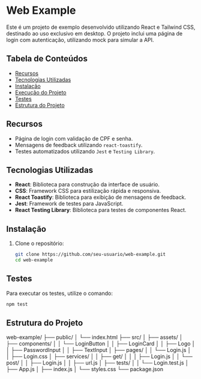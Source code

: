 # Web Example

Este é um projeto de exemplo desenvolvido utilizando React e Tailwind CSS, destinado ao uso exclusivo em desktop. O projeto inclui uma página de login com autenticação, utilizando mock para simular a API.

## Tabela de Conteúdos

- [Recursos](#recursos)
- [Tecnologias Utilizadas](#tecnologias-utilizadas)
- [Instalação](#instalação)
- [Execução do Projeto](#execução-do-projeto)
- [Testes](#testes)
- [Estrutura do Projeto](#estrutura-do-projeto)

## Recursos

- Página de login com validação de CPF e senha.
- Mensagens de feedback utilizando `react-toastify`.
- Testes automatizados utilizando `Jest` e `Testing Library`.

## Tecnologias Utilizadas

- **React**: Biblioteca para construção da interface de usuário.
- **CSS**: Framework CSS para estilização rápida e responsiva.
- **React Toastify**: Biblioteca para exibição de mensagens de feedback.
- **Jest**: Framework de testes para JavaScript.
- **React Testing Library**: Biblioteca para testes de componentes React.

## Instalação

1. Clone o repositório:

   ```bash
   git clone https://github.com/seu-usuario/web-example.git
   cd web-example

   ```

## Testes

Para executar os testes, utilize o comando:

```bash
npm test
```

## Estrutura do Projeto

web-example/
├── public/
│ └── index.html
├── src/
│ ├── assets/
│ ├── components/
│ │ └── LoginButton
│ │ ├── LoginCard
│ │ ├── Logo
│ │ ├── PasswordInput
│ │ ├── TextInput
│ ├── pages/
│ │ └── Login.js
│ │ ├── Login.css
│ ├── services/
│ │ ├── get/
│ │ │ ├── Login.js
│ │ └── post/
│ │ ├── Login.js
│ │ ├── url.js
│ ├── tests/
│ │ └── Login.test.js
│ ├── App.js
│ ├── index.js
│ └── styles.css
└── package.json

